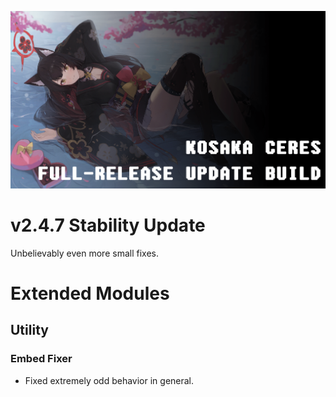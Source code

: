 ![](https://github.com/Ascellayn/Kosaka_Issues/blob/main/Ressources/Release_Changelog.png?raw=true)

# v2.4.7 Stability Update
Unbelievably even more small fixes.  

# Extended Modules
## Utility
### Embed Fixer
- Fixed extremely odd behavior in general.
